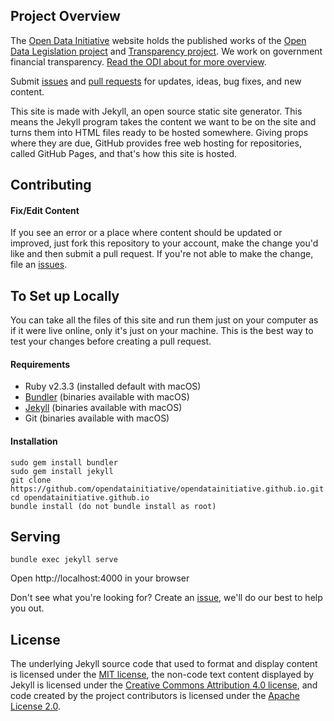 ## Project Overview
The [Open Data Initiative](https://opendatainitiative.github.io/) website holds the published works of the [Open Data Legislation project](https://github.com/opendatainitiative/opendatalegislation) and [Transparency project](https://github.com/opendatainitiative/transparency). We work on government financial transparency. [Read the ODI about for more overview](https://opendatainitiative.github.io/about/).

Submit [issues](https://github.com/opendatainitiative/opendatainitiative.github.io/issues/new) and [pull requests](https://github.com/opendatainitiative/opendatainitiative.github.io/compare) for updates, ideas, bug fixes, and new content.

This site is made with Jekyll, an open source static site generator. This means the Jekyll program takes the content we want to be on the site and turns them into HTML files ready to be hosted somewhere. Giving props where they are due, GitHub provides free web hosting for repositories, called GitHub Pages, and that's how this site is hosted. 

## Contributing
#### Fix/Edit Content
If you see an error or a place where content should be updated or improved, just fork this repository to your account, make the change you'd like and then submit a pull request. If you're not able to make the change, file an [issues](https://github.com/opendatainitiative/opendatainitiative.github.io/issues/new).

## To Set up Locally
You can take all the files of this site and run them just on your computer as if it were live online, only it's just on your machine. This is the best way to test your changes before creating a pull request.

#### Requirements
- Ruby v2.3.3 (installed default with macOS)
- [Bundler](http://bundler.io/) (binaries available with macOS)
- [Jekyll](https://jekyllrb.com/docs/installation/) (binaries available with macOS)
- Git (binaries available with macOS)

#### Installation
```
sudo gem install bundler
sudo gem install jekyll
git clone https://github.com/opendatainitiative/opendatainitiative.github.io.git
cd opendatainitiative.github.io
bundle install (do not bundle install as root)
```

## Serving
```
bundle exec jekyll serve
``` 
Open http://localhost:4000 in your browser

Don't see what you're looking for? Create an [issue](https://github.com/opendatainitiative/opendatainitiative.github.io/issues/new), we'll do our best to help you out.

## License
The underlying Jekyll source code that used to format and display content is licensed under the [MIT license](http://opensource.org/licenses/mit-license.php), the non-code text content displayed by Jekyll is licensed under the [Creative Commons Attribution 4.0 license](http://creativecommons.org/licenses/by/4.0/), and code created by the project contributors is licensed under the [Apache License 2.0](https://www.apache.org/licenses/LICENSE-2.0.html).
